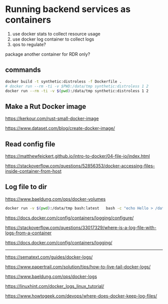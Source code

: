 # Running backend services as containers

1. use docker stats to collect resource usage
2. use docker log container to collect logs
3. qos to regulate?


package another container for RDR only?

## commands

```bash
docker build -t synthetic:distroless -f Dockerfile .
# docker run --rm -ti -v $PWD:/data/tmp synthetic:distroless 1 2
docker run --rm -ti -v $(pwd):/data/tmp synthetic:distroless 1 2
```

## Make a Rut Docker image

https://kerkour.com/rust-small-docker-image

https://www.dataset.com/blog/create-docker-image/


## Read config file


https://matthewfeickert.github.io/intro-to-docker/04-file-io/index.html

https://stackoverflow.com/questions/52856353/docker-accessing-files-inside-container-from-host


## Log file to dir

https://www.baeldung.com/ops/docker-volumes

```bash
docker run -v $(pwd):/data/tmp bash:latest   bash -c "echo Hello > /data/tmp/file.txt"
```

https://docs.docker.com/config/containers/logging/configure/

https://stackoverflow.com/questions/33017329/where-is-a-log-file-with-logs-from-a-container

https://docs.docker.com/config/containers/logging/

---------------

https://sematext.com/guides/docker-logs/

https://www.papertrail.com/solution/tips/how-to-live-tail-docker-logs/

https://www.baeldung.com/ops/docker-logs

https://linuxhint.com/docker_logs_linux_tutorial/

https://www.howtogeek.com/devops/where-does-docker-keep-log-files/
